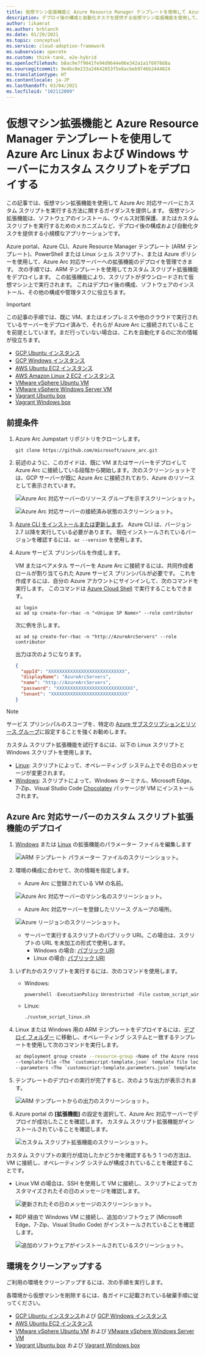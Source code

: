 ```yaml
---
title: 仮想マシン拡張機能と Azure Resource Manager テンプレートを使用して Azure Arc Linux および Windows サーバーにカスタム スクリプトをデプロイする
description: デプロイ後の構成と自動化タスクを提供する仮想マシン拡張機能を使用して、Azure Arc 対応サーバーにカスタム スクリプトを実行する方法について説明します。
author: likamrat
ms.author: brblanch
ms.date: 01/29/2021
ms.topic: conceptual
ms.service: cloud-adoption-framework
ms.subservice: operate
ms.custom: think-tank, e2e-hybrid
ms.openlocfilehash: b8ac9e7f9041fe94d0644e06e342a1a1f6978d8a
ms.sourcegitcommit: 9e4bc0e233a24642853f5e8acbeb9746b2444024
ms.translationtype: HT
ms.contentlocale: ja-JP
ms.lasthandoff: 03/04/2021
ms.locfileid: "102112009"
---
```

# <a name="use-virtual-machine-extensions-and-an-azure-resource-manager-template-to-deploy-custom-scripts-to-azure-arc-linux-and-windows-servers"></a>仮想マシン拡張機能と Azure Resource Manager テンプレートを使用して Azure Arc Linux および Windows サーバーにカスタム スクリプトをデプロイする

この記事では、仮想マシン拡張機能を使用して Azure Arc 対応サーバーにカスタム スクリプトを実行する方法に関するガイダンスを提供します。 仮想マシン拡張機能は、ソフトウェアのインストール、ウイルス対策保護、またはカスタム スクリプトを実行するためのメカニズムなど、デプロイ後の構成および自動化タスクを提供する小規模なアプリケーションです。

Azure portal、Azure CLI、Azure Resource Manager テンプレート (ARM テンプレート)、PowerShell または Linux シェル スクリプト、または Azure ポリシーを使用して、Azure Arc 対応サーバーへの拡張機能のデプロイを管理できます。 次の手順では、ARM テンプレートを使用してカスタム スクリプト拡張機能をデプロイします。 この拡張機能により、スクリプトがダウンロードされて仮想マシン上で実行されます。 これはデプロイ後の構成、ソフトウェアのインストール、その他の構成や管理タスクに役立ちます。

> [!IMPORTANT]
> この記事の手順では、既に VM、またはオンプレミスや他のクラウドで実行されているサーバーをデプロイ済みで、それらが Azure Arc に接続されていることを前提としています。まだ行っていない場合は、これを自動化するのに次の情報が役立ちます。

- [GCP Ubuntu インスタンス](./gcp-terraform-ubuntu.md)
- [GCP Windows インスタンス](./gcp-terraform-windows.md)
- [AWS Ubuntu EC2 インスタンス](./aws-terraform-ubuntu.md)
- [AWS Amazon Linux 2 EC2 インスタンス](./aws-terraform-al2.md)
- [VMware vSphere Ubuntu VM](./vmware-terraform-ubuntu.md)
- [VMware vSphere Windows Server VM](./vmware-terraform-windows.md)
- [Vagrant Ubuntu box](./local-vagrant-ubuntu.md)
- [Vagrant Windows box](./local-vagrant-windows.md)

## <a name="prerequisites"></a>前提条件

1. Azure Arc Jumpstart リポジトリをクローンします。

    ```console
    git clone https://github.com/microsoft/azure_arc.git
    ```

2. 前述のように、このガイドは、既に VM またはサーバーをデプロイして Azure Arc に接続している段階から開始します。次のスクリーンショットでは、GCP サーバーが既に Azure Arc に接続されており、Azure のリソースとして表示されています。

    ![Azure Arc 対応サーバーのリソース グループを示すスクリーンショット。](./media/arc-vm-extension-custom-script/resource-group.png)

    ![Azure Arc 対応サーバーの接続済み状態のスクリーンショット。](./media/arc-vm-extension-custom-script/connected-status.png)

3. [Azure CLI をインストールまたは更新します](/cli/azure/install-azure-cli)。 Azure CLI は、バージョン 2.7 以降を実行している必要があります。 現在インストールされているバージョンを確認するには、`az --version` を使用します。

4. Azure サービス プリンシパルを作成します。

    VM またはベアメタル サーバーを Azure Arc に接続するには、共同作成者ロールが割り当てられた Azure サービス プリンシパルが必要です。 これを作成するには、自分の Azure アカウントにサインインして、次のコマンドを実行します。 このコマンドは [Azure Cloud Shell](https://shell.azure.com/) で実行することもできます。

    ```console
    az login
    az ad sp create-for-rbac -n "<Unique SP Name>" --role contributor
    ```

    次に例を示します。

    ```console
    az ad sp create-for-rbac -n "http://AzureArcServers" --role contributor
    ```

    出力は次のようになります。

    ```json
    {
      "appId": "XXXXXXXXXXXXXXXXXXXXXXXXXXXX",
      "displayName": "AzureArcServers",
      "name": "http://AzureArcServers",
      "password": "XXXXXXXXXXXXXXXXXXXXXXXXXXXX",
      "tenant": "XXXXXXXXXXXXXXXXXXXXXXXXXXXX"
    }
    ```

> [!NOTE]
> サービス プリンシパルのスコープを、特定の [Azure サブスクリプションとリソース グループ](/cli/azure/ad/sp)に設定することを強くお勧めします。

カスタム スクリプト拡張機能を試行するには、以下の Linux スクリプトと Windows スクリプトを使用します。

- [Linux](https://github.com/microsoft/azure_arc/blob/main/azure_arc_servers_jumpstart/scripts/custom_script_linux.sh): スクリプトによって、オペレーティング システム上でその日のメッセージが変更されます。
- [Windows](https://github.com/microsoft/azure_arc/blob/main/azure_arc_servers_jumpstart/scripts/custom_script_windows.ps1): スクリプトによって、Windows ターミナル、Microsoft Edge、7-Zip、Visual Studio Code [Chocolatey](https://chocolatey.org/) パッケージが VM にインストールされます。

## <a name="azure-arc-enabled-servers-custom-script-extension-deployment"></a>Azure Arc 対応サーバーのカスタム スクリプト拡張機能のデプロイ

1. [Windows](https://github.com/microsoft/azure_arc/blob/main/azure_arc_servers_jumpstart/extensions/arm/customscript-templatewindows.parameters.json) または [Linux](https://github.com/microsoft/azure_arc/blob/main/azure_arc_servers_jumpstart/extensions/arm/customscript-templatelinux.parameters.json) の拡張機能のパラメーター ファイルを編集します

   ![ARM テンプレート パラメーター ファイルのスクリーンショット。](./media/arc-vm-extension-custom-script/parameters-file.png)

2. 環境の構成に合わせて、次の情報を指定します。

    - Azure Arc に登録されている VM の名前。

    ![Azure Arc 対応サーバーのマシン名のスクリーンショット。](./media/arc-vm-extension-custom-script/machine-name.png)

    - Azure Arc 対応サーバーを登録したリソース グループの場所。

    ![Azure リージョンのスクリーンショット。](./media/arc-vm-extension-custom-script/azure-region.png)

    - サーバーで実行するスクリプトのパブリック URI。この場合は、スクリプトの URL を未加工の形式で使用します。
      - Windows の場合: [パブリック URI](https://raw.githubusercontent.com/microsoft/azure_arc/main/azure_arc_servers_jumpstart/scripts/custom_script_windows.ps1)
      - Linux の場合: [パブリック URI](https://raw.githubusercontent.com/microsoft/azure_arc/main/azure_arc_servers_jumpstart/scripts/custom_script_linux.sh)

3. いずれかのスクリプトを実行するには、次のコマンドを使用します。

    - Windows:

         ```powershell
         powershell -ExecutionPolicy Unrestricted -File custom_script_windows.ps1
         ```

    - Linux:

         ```bash
         ./custom_script_linux.sh
         ```

4. Linux または Windows 用の ARM テンプレートをデプロイするには、[デプロイ フォルダー](https://github.com/microsoft/azure_arc/tree/main/azure_arc_servers_jumpstart/extensions/arm) に移動し、オペレーティング システムと一致するテンプレートを使用して次のコマンドを実行します。

    ```bash
    az deployment group create --resource-group <Name of the Azure resource group> \
    --template-file <The `customscript-template.json` template file location for Linux or Windows> \
    --parameters <The `customscript-template.parameters.json` template file location>
    ```

5. テンプレートのデプロイの実行が完了すると、次のような出力が表示されます。

    ![ARM テンプレートからの出力のスクリーンショット。](./media/arc-vm-extension-custom-script/output.png)

6. Azure portal の **[拡張機能]** の設定を選択して、Azure Arc 対応サーバーでデプロイが成功したことを確認します。 カスタム スクリプト拡張機能がインストールされていることを確認します。

    ![カスタム スクリプト拡張機能のスクリーンショット。](./media/arc-vm-extension-custom-script/custom-script-extension.png)

カスタム スクリプトの実行が成功したかどうかを確認するもう 1 つの方法は、VM に接続し、オペレーティング システムが構成されていることを確認することです。

- Linux VM の場合は、SSH を使用して VM に接続し、スクリプトによってカスタマイズされたその日のメッセージを確認します。

  ![更新されたその日のメッセージのスクリーンショット。](./media/arc-vm-extension-custom-script/daily-message.png)

- RDP 経由で Windows VM に接続し、追加のソフトウェア (Microsoft Edge、7-Zip、Visual Studio Code) がインストールされていることを確認します。

  ![追加のソフトウェアがインストールされているスクリーンショット。](./media/arc-vm-extension-custom-script/additional-software.png)

## <a name="clean-up-your-environment"></a>環境をクリーンアップする

ご利用の環境をクリーンアップするには、次の手順を実行します。

各環境から仮想マシンを削除するには、各ガイドに記載されている破棄手順に従ってください。

- [GCP Ubuntu インスタンス](./gcp-terraform-ubuntu.md)および [GCP Windows インスタンス](./gcp-terraform-windows.md)
- [AWS Ubuntu EC2 インスタンス](./aws-terraform-ubuntu.md)
- [VMware vSphere Ubuntu VM](./vmware-terraform-ubuntu.md) および [VMware vSphere Windows Server VM](./vmware-terraform-windows.md)
- [Vagrant Ubuntu box](./local-vagrant-ubuntu.md) および [Vagrant Windows box](./local-vagrant-windows.md)

